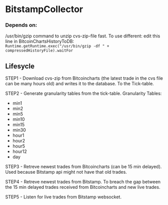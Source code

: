 BitstampCollector
=================
### Depends on:
/usr/bin/gzip command to unzip cvs-zip-file fast.
To use different: edit this line in BitcoinChartsHistoryToDB:
<code>
Runtime.getRuntime.exec("/usr/bin/gzip -df " + compressedHistoryFile).waitFor
</code>

Lifesycle
-----------------

STEP1 - Download cvs-zip from Bitcoincharts (the latest trade in the cvs file can be many hours old) and writes it to the database. To the Tick-table.

STEP2 - Generate granularity tables from the tick-table.
Granularity Tables:
  - min1
  - min2
  - min5
  - min10
  - min15
  - min30
  - hour1
  - hour2
  - hour5
  - hour12
  - day

STEP3 - Retreve newest trades from Bitcoincharts (can be 15 min delayed). Used because Bitstamp api might not have that old trades.

STEP4 - Retreve newest trades from Bitstamp. To breach the gap between the 15 min delayed trades received from Bitcoincharts and new live trades.

STEP5 - Listen for live trades from Bitstamp websocket.
